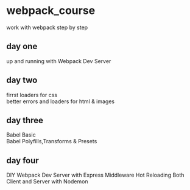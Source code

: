 # webpack_course

work with webpack step by step

## day one

up and running with Webpack Dev Server

## day two

firrst loaders for css  
better errors and loaders for html & images

## day three

Babel Basic  
Babel Polyfills,Transforms & Presets

## day four

DIY Webpack Dev Server with Express Middleware
Hot Reloading Both Client and Server with Nodemon
